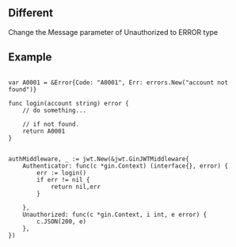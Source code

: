 ## Different

Change the Message parameter of Unauthorized to ERROR type

## Example

``` golang

var A0001 = &Error{Code: "A0001", Err: errors.New("account not found")}

func login(account string) error {
	// do something...

	// if not found.
	return A0001
}


authMiddleware, _ := jwt.New(&jwt.GinJWTMiddleware{
	Authenticator: func(c *gin.Context) (interface{}, error) {
		err := login()
		if err != nil {
			return nil,err
		}

	},
	Unauthorized: func(c *gin.Context, i int, e error) {
		c.JSON(200, e)
	},
})
```